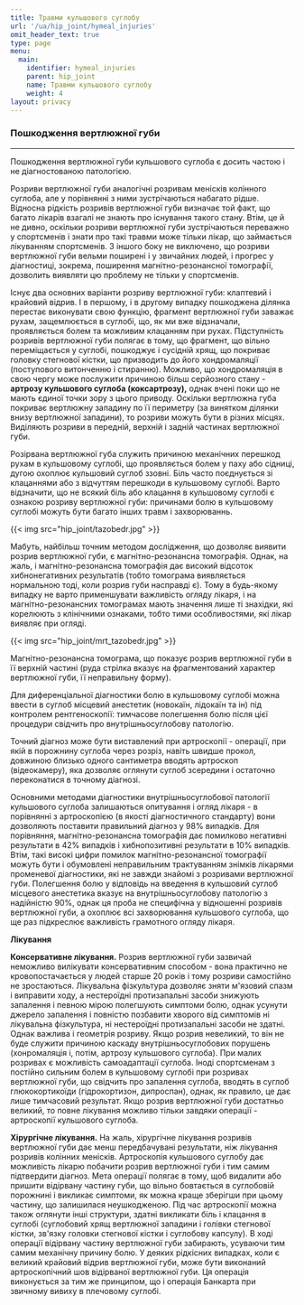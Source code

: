 ```yaml
---
title: Травми кульшового суглобу
url: '/ua/hip_joint/hymeal_injuries'
omit_header_text: true
type: page
menu:
  main:
    identifier: hymeal_injuries
    parent: hip_joint
    name: Травми кульшового суглобу
    weight: 4
layout: privacy
---
```


### Пошкодження вертлюжної губи 
****

Пошкодження вертлюжної губи кульшового суглоба є досить частою і не діагностованою патологією.

Розриви вертлюжної губи аналогічні розривам менісків колінного суглоба, але у порівнянні з ними зустрічаються набагато
рідше. Відносна рідкість розривів вертлюжної губи визначає той факт, що багато лікарів взагалі не знають про існування
такого стану. Втім, це й не дивно, оскільки розриви вертлюжної губи зустрічаються переважно у спортсменів і знати про
такі травми може тільки лікар, що займається лікуванням спортсменів. З іншого боку не виключено, що розриви вертлюжної
губи вельми поширені і у звичайних людей, і прогрес у діагностиці, зокрема, поширення магнітно-резонансної томографії,
дозволить виявляти цю проблему не тільки у спортсменів.

Існує два основних варіанти розриву вертлюжної губи: клаптевий і крайовий відрив. І в першому, і в другому випадку
пошкоджена ділянка перестає виконувати свою функцію, фрагмент вертлюжної губи заважає рухам, защемлюється в суглобі, що,
як ми вже відзначали, проявляється болем та можливим клацанням при рухах. Підступність розривів вертлюжної губи полягає
в тому, що фрагмент, що вільно переміщається у суглобі, пошкоджує і сусідній хрящ, що покриває головку стегнової
кістки, що призводить до його хондромаляції (поступового витонченню і стиранню). Можливо, що хондромаляція в свою чергу
може послужити причиною більш серйозного стану - **артрозу кульшового суглоба (коксартрозу),** однак вчені поки що не
мають єдиної точки зору з цього приводу. Оскільки вертлюжна губа покриває вертлюжну западину по її периметру (за
винятком ділянки внизу вертлюжної западини), то розриви можуть бути в різних місцях. Виділяють розриви в передній,
верхній і задній частинах вертлюжної губи.

Розірвана вертлюжної губа служить причиною механічних перешкод рухам в кульшовому суглобі, що проявляється болем у паху
або сідниці, дугою охоплює кульшовий суглоб ззовні. Біль часто поєднується зі клацаннями або з відчуттям перешкоди в
кульшовому суглобі. Варто відзначити, що не всякий біль або клацання в кульшовому суглобі є ознакою розриву вертлюжної
губи: причинами болю в кульшовому суглобі можуть бути багато інших травм і захворюваннь.

{{< img src="hip_joint/tazobedr.jpg" >}}


Мабуть, найбільш точним методом дослідження, що дозволяє виявити розрив вертлюжної губи, є магнітно-резонансна
томографія. Однак, на жаль, і магнітно-резонансна томографія дає високий відсоток хибнонегативних результатів
(тобто томограма виявляється нормальною тоді, коли розрив губи насправді є). Тому в будь-якому випадку не варто
применшувати важливість огляду лікаря, і на магнітно-резонансних томограмах мають значення лише ті знахідки, які
корелюють з клінічними ознаками, тобто тими особливостями, які лікар виявляє при огляді.

{{< img src="hip_joint/mrt_tazobedr.jpg" >}}

Магнітно-резонансна томограма, що показує розрив вертлюжної губи в її верхній частині (руда стрілка вказує на
фрагментований характер вертлюжної губи, її неправильну форму).

Для диференціальної діагностики болю в кульшовому суглобі можна ввести в суглоб місцевий анестетик (новокаїн, лідокаїн
та ін) під контролем рентгеноскопії: тимчасове полегшення болю після цієї процедури свідчить про внутрішньосуглобову
патологію.

Точний діагноз може бути виставлений при артроскопії - операції, при якій в порожнину суглоба через розріз, навіть
швидше прокол, довжиною близько одного сантиметра вводять артроскоп (відеокамеру), яка дозволяє оглянути суглоб
зсередини і остаточно переконатися в точному діагнозі.

Основними методами діагностики внутрішньосуглобової патології кульшового суглоба залишаються опитування і огляд лікаря -
в порівнянні з артроскопією (в якості діагностичного стандарту) вони дозволяють поставити правильний діагноз у 98%
випадків. Для порівняння, магнітно-резонансна томографія дає помилково негативні результати в 42% випадків і
хибнопозитивні результати в 10% випадків. Втім, такі високі цифри помилок магнітно-резонансної томографії можуть бути і
обумовлені неправильним трактуванням знімків лікарями променевої діагностики, які не завжди знайомі з розривами
вертлюжної губи. Полегшення болю у відповідь на введення в кульшовий суглоб місцевого анестетика вказує на
внутрішньосуглобову патологію з надійністю 90%, однак ця проба не специфічна у відношенні розривів вертлюжної губи, а
охоплює всі захворювання кульшового суглоба, що ще раз підкреслює важливість грамотного огляду лікаря.

**Лікування**

**Консервативне лікування.** Розрив вертлюжної губи зазвичай неможливо вилікувати консервативним способом - вона
практично не кровопостачається у людей старше 20 років і тому розриви самостійно не зростаються. Лікувальна фізкультура
дозволяє зняти м'язовий спазм і виправити ходу, а нестероїдні протизапальні засоби знижують запалення і певною мірою
полегшують симптоми болю, однак усунути джерело запалення і повністю позбавити хворого від симптомів ні лікувальна
фізкультура, ні нестероїдні протизапальні засоби не здатні. Однак важлива і геометрія розриву. Якщо розрив невеликий, то
він не буде служити причиною каскаду внутрішньосуглобових порушень (хонромаляція і, потім, артрозу кульшового суглоба).
При малих розривах є можливість самоадаптації суглоба. Іноді спортсменам з постійно сильним болем в кульшовому суглобі
при розривах вертлюжної губи, що свідчить про запалення суглоба, вводять в суглоб глюкокортикоїди (гідрокортизон,
дипроспан), однак, як правило, це дає лише тимчасовий результат. Якщо розрив вертлюжної губи достатньо великий, то повне
лікування можливо тільки завдяки операції - артроскопії кульшового суглоба.

**Хірургічне лікування.** На жаль, хірургічне лікування розривів вертлюжної губи дає менш передбачувані результати, ніж
лікування розривів колінних менісків. Артроскопія кульшового суглобу дає можливість лікарю побачити розрив вертлюжної
губи і тим самим підтвердити діагноз. Мета операції полягає в тому, щоб видалити або пришити відірвану частину губи, що
вільно бовтається в суглобовій порожнині і викликає симптоми, як можна краще зберігши при цьому частину, що залишилася
неушкодженою. Під час артроскопії можна також оглянути інші структури, здатні викликати біль і клацання в суглобі
(суглобовий хрящ вертлюжної западини і голівки стегнової кістки, зв'язку головки стегнової кістки і суглобову капсулу).
В ході операції відірвану частину вертлюжної губи забирають, усуваючи тим самим механічну причину болю. У деяких
рідкісних випадках, коли є великий крайовий відрив вертлюжної губи, може бути виконаний артроскопічний шов відірваної
вертлюжної губи. Ця операція виконується за тим же принципом, що і операція Банкарта при звичному вивиху в плечовому
суглобі.




